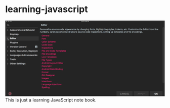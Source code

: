 # learning-javascript
![image](https://raw.githubusercontent.com/fukugit/images/master/gist-best-intellij/font-size-editor.gif)
This is just a learning JavaScript note book.
